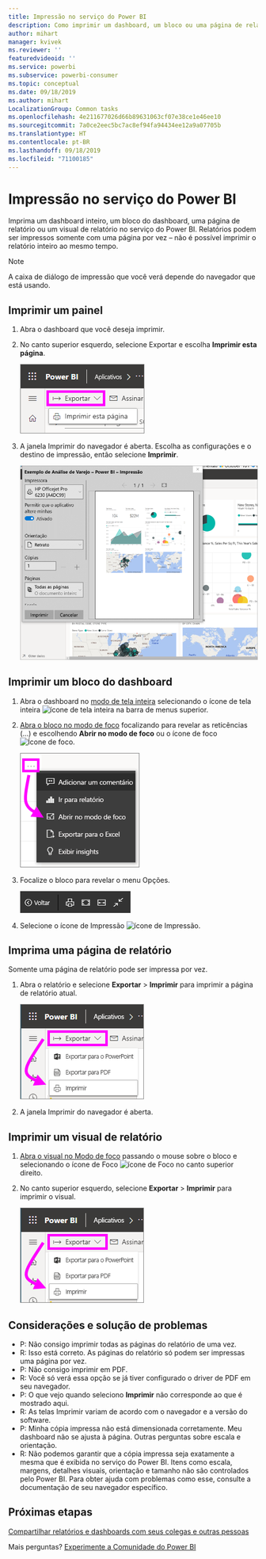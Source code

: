 ```yaml
---
title: Impressão no serviço do Power BI
description: Como imprimir um dashboard, um bloco ou uma página de relatório no serviço do Power BI.
author: mihart
manager: kvivek
ms.reviewer: ''
featuredvideoid: ''
ms.service: powerbi
ms.subservice: powerbi-consumer
ms.topic: conceptual
ms.date: 09/18/2019
ms.author: mihart
LocalizationGroup: Common tasks
ms.openlocfilehash: 4e211677026d66b89631063cf07e38ce1e46ee10
ms.sourcegitcommit: 7a0ce2eec5bc7ac8ef94fa94434ee12a9a07705b
ms.translationtype: HT
ms.contentlocale: pt-BR
ms.lasthandoff: 09/18/2019
ms.locfileid: "71100185"
---
```

# <a name="printing-from-the-power-bi-service"></a>Impressão no serviço do Power BI
Imprima um dashboard inteiro, um bloco do dashboard, uma página de relatório ou um visual de relatório no serviço do Power BI. Relatórios podem ser impressos somente com uma página por vez – não é possível imprimir o relatório inteiro ao mesmo tempo.

   > [!NOTE]
   > A caixa de diálogo de impressão que você verá depende do navegador que está usando.
   > 
## <a name="print-a-dashboard"></a>Imprimir um painel
1. Abra o dashboard que você deseja imprimir.
2. No canto superior esquerdo, selecione Exportar e escolha **Imprimir esta página**.
   
    ![Opção de impressão do dashboard](./media/end-user-print/power-bi-dashboard-print.png)
3. A janela Imprimir do navegador é aberta. Escolha as configurações e o destino de impressão, então selecione **Imprimir**.
   

   
    ![caixa de diálogo imprimir](./media/end-user-print/power-bi-print-dash.png)

## <a name="print-a-dashboard-tile"></a>Imprimir um bloco do dashboard
1. Abra o dashboard no [modo de tela inteira](end-user-focus.md) selecionando o ícone de tela inteira ![ícone de tela inteira](./media/end-user-print/power-bi-full-screen-icon.png) na barra de menus superior.
3. [Abra o bloco no modo de foco](end-user-focus.md) focalizando para revelar as reticências (...) e escolhendo **Abrir no modo de foco** ou o ícone de foco ![Ícone de foco](./media/end-user-print/power-bi-focus-icon.png).
   
    ![menu de reticências](./media/end-user-print/power-bi-menu-options.png)
4. Focalize o bloco para revelar o menu Opções.
   
    ![menu de opções de tela inteira](./media/end-user-print/menu-options-new.png)
4. Selecione o ícone de Impressão ![ícone de Impressão](./media/end-user-print/print-icon.png).     
   

## <a name="print-a-report-page"></a>Imprima uma página de relatório
Somente uma página de relatório pode ser impressa por vez.

1. Abra o relatório e selecione **Exportar** > **Imprimir** para imprimir a página de relatório atual.
   
    ![Menu Arquivo do Power BI](./media/end-user-print/power-bi-report-print.png)
3. A janela Imprimir do navegador é aberta.
   


## <a name="print-a-report-visual"></a>Imprimir um visual de relatório
1. [Abra o visual no Modo de foco](end-user-focus.md) passando o mouse sobre o bloco e selecionando o ícone de Foco ![ícone de Foco](./media/end-user-print/power-bi-focus-icon.png) no canto superior direito.

2. No canto superior esquerdo, selecione **Exportar** > **Imprimir** para imprimir o visual.

    ![Menu Arquivo do Power BI](./media/end-user-print/power-bi-report-print.png)



## <a name="considerations-and-troubleshooting"></a>Considerações e solução de problemas

* P: Não consigo imprimir todas as páginas do relatório de uma vez.    
* R: Isso está correto. As páginas do relatório só podem ser impressas uma página por vez.
* P: Não consigo imprimir em PDF.    
* R: Você só verá essa opção se já tiver configurado o driver de PDF em seu navegador.    
* P: O que vejo quando seleciono **Imprimir** não corresponde ao que é mostrado aqui.    
* R: As telas Imprimir variam de acordo com o navegador e a versão do software.
* P: Minha cópia impressa não está dimensionada corretamente.  Meu dashboard não se ajusta à página. Outras perguntas sobre escala e orientação.    
* R: Não podemos garantir que a cópia impressa seja exatamente a mesma que é exibida no serviço do Power BI. Itens como escala, margens, detalhes visuais, orientação e tamanho não são controlados pelo Power BI. Para obter ajuda com problemas como esse, consulte a documentação de seu navegador específico.      

## <a name="next-steps"></a>Próximas etapas
[Compartilhar relatórios e dashboards com seus colegas e outras pessoas](../service-share-dashboards.md)

Mais perguntas? [Experimente a Comunidade do Power BI](http://community.powerbi.com/)

